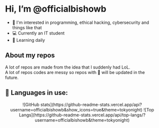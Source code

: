 # Hi, I’m @officialbishowb

- 👀 I'm interested in programming, ethical hacking, cybersecurity and things like that
- 💻 Currently an IT student
- 📖 Learning daily

## About my repos
<p>A lot of repos are made from the idea that I suddenly had LoL.<br>
A lot of repos codes are messy so repos with 🛑 will be updated in the future.</p>

## 🧰 Languages in use:
<p align="center">
![GitHub stats](https://github-readme-stats.vercel.app/api?username=officialbishowb&show_icons=true&theme=tokyonight)
![Top Langs](https://github-readme-stats.vercel.app/api/top-langs/?username=officialbishowb&theme=tokyonight)
</p>
<!---
officialbishowb/officialbishowb is a ✨ special ✨ repository because its `README.md` (this file) appears on your GitHub profile.
You can click the Preview link to take a look at your changes.
--->
